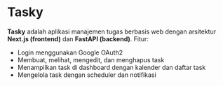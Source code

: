 # Tasky

**Tasky** adalah aplikasi manajemen tugas berbasis web dengan arsitektur **Next.js (frontend)** dan **FastAPI (backend)**.
Fitur:
- Login menggunakan Google OAuth2
- Membuat, melihat, mengedit, dan menghapus task
- Menampilkan task di dashboard dengan kalender dan daftar task
- Mengelola task dengan scheduler dan notifikasi
